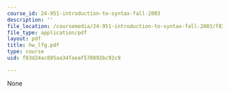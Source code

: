 ```yaml
---
course_id: 24-951-introduction-to-syntax-fall-2003
description: ''
file_location: /coursemedia/24-951-introduction-to-syntax-fall-2003/f83d24ac885aa34faeaf570892bc92c9_hw_lfg.pdf
file_type: application/pdf
layout: pdf
title: hw_lfg.pdf
type: course
uid: f83d24ac885aa34faeaf570892bc92c9

---
```

None